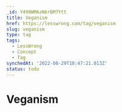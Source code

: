 ```yaml
---
_id: Y499WMAzNbrBM7Ytt
title: Veganism
href: https://lesswrong.com/tag/veganism
slug: veganism
type: tag
tags:
  - LessWrong
  - Concept
  - Tag
synchedAt: '2022-08-29T10:47:21.013Z'
status: todo
---
```


# Veganism
